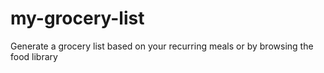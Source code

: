 # my-grocery-list
Generate a grocery list based on your recurring meals or by browsing the food library
